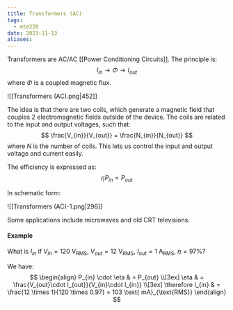 ```yaml
---
title: Transformers (AC)
tags:
  - mte220
date: 2023-11-13
aliases:
---
```

Transformers are AC/AC [[Power Conditioning Circuits]]. The principle is:
$$
I_{in} \to \Phi \to I_{out}
$$
where $\Phi$ is a coupled magnetic flux.

![[Transformers (AC).png|452]]

The idea is that there are two coils, which generate a magnetic field that couples 2 electromagnetic fields outside of the device. The coils are related to the input and output voltages, such that:
$$
\frac{V_{in}}{V_{out}} = \frac{N_{in}}{N_{out}}
$$
where $N$ is the number of coils. This lets us control the input and output voltage and current easily.

The efficiency is expressed as:
$$
\eta P_{in} = P_{out}
$$

In schematic form:

![[Transformers (AC)-1.png|296]]

Some applications include microwaves and old CRT televisions.

#### Example
What is $I_{in}$ if $V_{in} = 120\text{ V}_{\text{RMS}}$, $V_{out} = 12 \text{ V}_{\text{RMS}}$, $I_{out}= 1\text{ A}_{\text{RMS}}$, $\eta = 97\%$?

We have:
$$
\begin{align}
P_{in} \cdot \eta  & = P_{out} \\[3ex] 
\eta  & = \frac{V_{out}\cdot I_{out}}{V_{in}\cdot I_{in}} \\[3ex] 
\therefore I_{in}  & = \frac{12 \times 1}{120 \times  0.97} = 103 \text{ mA}_{\text{RMS}}
\end{align}
$$

